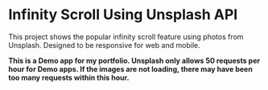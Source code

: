 # Infinity Scroll Using Unsplash API

This project shows the popular infinity scroll feature using photos from Unsplash. Designed to be responsive for web and mobile.

**This is a Demo app for my portfolio. Unsplash only allows 50 requests per hour for Demo apps. If the images are not loading, there may have been too many requests within this hour.**

